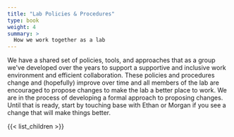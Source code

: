 ```yaml
---
title: "Lab Policies & Procedures"
type: book
weight: 4
summary: >
  How we work together as a lab
---
```


We have a shared set of policies, tools, and approaches that as a group we've developed over the years to support a supportive and inclusive work environment and efficient collaboration.
These policies and procedures change and (hopefully) improve over time and all members of the lab are encouraged to propose changes to make the lab a better place to work.
We are in the process of developing a formal approach to proposing changes.
Until that is ready, start by touching base with Ethan or Morgan if you see a change that will make things better.

{{< list_children >}}
